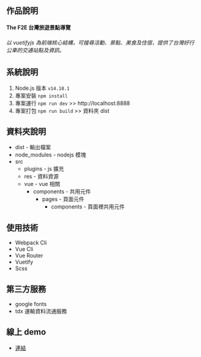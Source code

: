 ## 作品說明

#### The F2E 台灣旅遊景點導覽

###### 以 vuetifyjs 為前端核心結構，可搜尋活動、景點、美食及住宿，提供了台灣好行公車的交通站點及資訊。

## 系統說明

1. Node.js 版本 `v14.18.1`
2. 專案安裝 `npm install`
3. 專案運行 `npm run dev` >> http://localhost:8888
4. 專案打包 `npm run build` >> 資料夾 dist

## 資料夾說明

- dist - 輸出檔案
- node_modules - nodejs 模塊
- src
  - plugins - js 擴充
  - res - 資料資源
  - vue - vue 相關
    - components - 共用元件
      - pages - 頁面元件
        - components - 頁面裡共用元件

## 使用技術

- Webpack Cli
- Vue Cli
- Vue Router
- Vuetify
- Scss

## 第三方服務

- google fonts
- tdx 運輸資料流通服務

## 線上 demo

- [連結](https://virtools.github.io/TheF2E_3/checkpoint01/dist)
